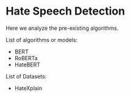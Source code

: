 # Hate Speech Detection

Here we analyze the pre-existing algorithms.

List of algorithms or models:
- BERT
- RoBERTa
- HateBERT

List of Datasets:
- HateXplain
